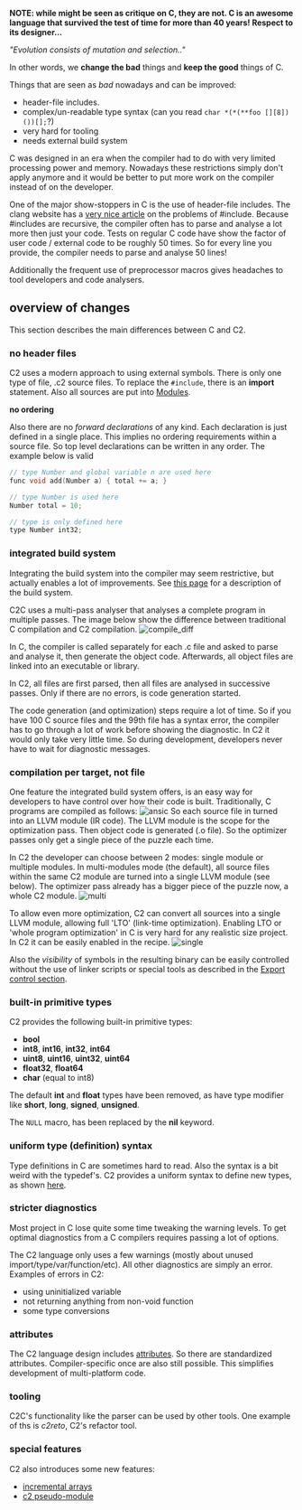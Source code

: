 
__NOTE:
while might be seen as critique on C, they are not. C is an
awesome language that survived the test of time for more than 40 years!
Respect to its designer...__

*"Evolution consists of mutation and selection.."*

In other words, we __change the bad__ things and __keep the good__ things of C.

Things that are seen as *bad* nowadays and can be improved:

- header-file includes.
- complex/un-readable type syntax
 (can you read ```char *(*(**foo [][8])())[];```?)
- very hard for tooling
- needs external build system

C was designed in an era when the compiler had to do with very limited processing
power and memory. Nowadays these restrictions simply don't apply anymore and it would
be better to put more work on the compiler instead of on the developer.

One of the major show-stoppers in C is the use of header-file includes. The clang
website has a [very nice article](http://clang.llvm.org/docs/Modules.html#problems-with-the-current-model) on
the problems of #include.
Because #includes are recursive, the compiler often has to parse and analyse a lot more
then just your code. Tests on regular C code have show the factor of user code / external code
to be roughly 50 times. So for every line you provide, the compiler needs to parse and
analyse 50 lines!

Additionally the frequent use of preprocessor macros gives headaches to tool developers
and code analysers.

## overview of changes
This section describes the main differences between C and C2.

### no header files
C2 uses a modern approach to using external symbols. There is only one type
of file, .c2 source files. To replace the ```#include```, there is an __import__
statement. Also all sources are put into [Modules](../language/modules.md).

__no ordering__

Also there are no *forward declarations* of any kind. Each declaration is just
defined in a single place. This implies no ordering requirements within a source
file. So top level declarations can be written in any order. The example below
is valid

```c
// type Number and global variable n are used here
func void add(Number a) { total += a; }

// type Number is used here
Number total = 10;

// type is only defined here
type Number int32;
```

### integrated build system
Integrating the build system into the compiler may seem restrictive, but actually
enables a lot of improvements. See [this page](../build_system/intro.md) for a
description of the build system.

C2C uses a multi-pass analyser that analyses a complete program in multiple passes.
The image below show the difference between traditional C compilation and C2 compilation.
![compile_diff](compile_diff.svg)

In C, the compiler is called separately for each .c file and asked to parse and
analyse it, then generate the object code. Afterwards, all object files are linked
into an executable or library.

In C2, all files are first parsed, then all files are analysed in successive passes.
Only if there are no errors, is code generation started.

The code generation (and optimization) steps require a lot of time. So if you have
100 C source files and the 99th file has a syntax error, the compiler has to go through
a lot of work before showing the diagnostic. In C2 it would only take very little time.
So during development, developers never have to wait for diagnostic messages.

### compilation per target, not file
One feature the integrated build system offers, is an easy way for developers to
have control over how their code is built. Traditionally, C programs are compiled
as follows:
![ansic](build_ansic.svg)
So each source file in turned into an LLVM module (IR code). The LLVM module is the
scope for the optimization pass. Then object code is generated (.o file). So the
optimizer passes only get a single piece of the puzzle each time.

In C2 the developer can choose between 2 modes: single module or multiple modules.
In multi-modules mode (the default), all source files within the same C2 module are
turned into a single LLVM module (see below). The optimizer pass already has a bigger
piece of the puzzle now, a whole C2 module.
![multi](build_multi.svg)

To allow even more optimization, C2 can convert all sources into a single LLVM
module, allowing full 'LTO' (link-time optimization). Enabling LTO or 'whole program
optimization' in C is very hard for any realistic size project. In C2 it can be easily
enabled in the recipe.
![single](build_single.svg)

Also the *visibility* of symbols in the resulting binary can be easily controlled
without the use of linker scripts or special tools as described in the
[Export control section](../build_system/symbols.md).

### built-in primitive types
C2 provides the following built-in primitive types:

* __bool__
* __int8__, __int16__, __int32__, __int64__
* __uint8__, __uint16__, __uint32__, __uint64__
* __float32__, __float64__
* __char__ (equal to int8)

The default __int__ and __float__ types have been removed, as have type modifier like
__short__, __long__, __signed__, __unsigned__.

The `NULL` macro, has been replaced by the __nil__ keyword.

### uniform type (definition) syntax
Type definitions in C are sometimes hard to read. Also the syntax is a bit weird with
the typedef's. C2 provides a uniform syntax to define new types, as shown
[here](../language/user_types.md).

### stricter diagnostics
Most project in C lose quite some time tweaking the warning levels. To get optimal
diagnostics from a C compilers requires passing a lot of options.

The C2 language only uses a few warnings (mostly about unused import/type/var/function/etc).
All other diagnostics are simply an error.
Examples of errors in C2:

* using uninitialized variable
* not returning anything from non-void function
* some type conversions

### attributes
The C2 language design includes [attributes](../language/attributes.md). So there are
standardized attributes. Compiler-specific once are also still possible. This simplifies
development of multi-platform code.

### tooling
C2C's functionality like the parser can be used by other tools.
One example of ths is *c2reto*, C2's refactor tool.

### special features
C2 also introduces some new features:

* [incremental arrays](../language/variables.md#incremental-arrays)
* [c2 pseudo-module](../build_system/c2module.md)

